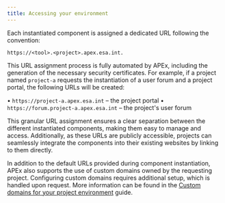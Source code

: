 ```yaml
---
title: Accessing your environment
---
```


Each instantiated component is assigned a dedicated URL following the convention:

`https://<tool>.<project>.apex.esa.int.`

This URL assignment process is fully automated by APEx, including the generation of the necessary security certificates.
For example, if a project named `project-a` requests the instantiation of a user forum and a project portal, the following
URLs will be created:

• `https://project-a.apex.esa.int` – the project portal
• `https://forum.project-a.apex.esa.int` – the project's user forum

This granular URL assignment ensures a clear separation between the different instantiated components, making them easy
to manage and access. Additionally, as these URLs are publicly accessible, projects can seamlessly integrate the components
into their existing websites by linking to them directly.

In addition to the default URLs provided during component instantiation, APEx also supports the use of custom domains owned
by the requesting project. Configuring custom domains requires additional setup, which is handled upon request. More information
can be found in the [Custom domains for your project environment](../guides/custom_domain.md) guide.
